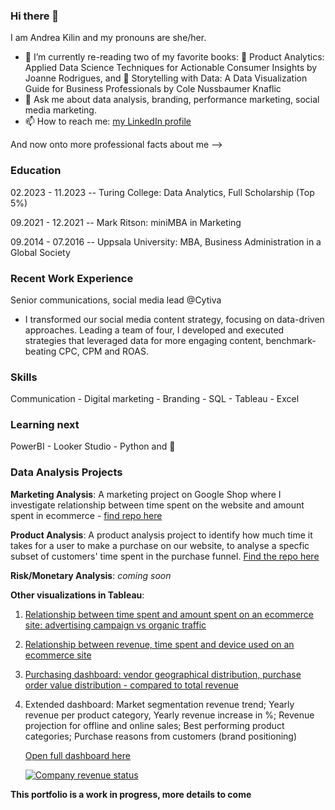 ### Hi there 👋
I am Andrea Kilin and my pronouns are she/her.

- 🌱 I’m currently re-reading two of my favorite books:
  :book: Product Analytics: Applied Data Science Techniques for Actionable Consumer Insights by Joanne Rodrigues, and
  :book:  Storytelling with Data: A Data Visualization Guide for Business Professionals by Cole Nussbaumer Knaflic
- 💬 Ask me about data analysis, branding, performance marketing, social media marketing.
- 📫 How to reach me: [my LinkedIn profile](https://www.linkedin.com/in/kilinandrea/)

And now onto more professional facts about me -->

### Education
02.2023 - 11.2023 -- Turing College: Data Analytics, Full Scholarship (Top 5%)

09.2021 - 12.2021 -- Mark Ritson: miniMBA in Marketing

09.2014 - 07.2016 -- Uppsala University: MBA, Business Administration in a Global Society 

### Recent Work Experience
Senior communications, social media lead @Cytiva
- I transformed our social media content strategy, focusing on data-driven approaches. Leading a team of four, I developed and executed strategies that leveraged data for more engaging content, benchmark-beating CPC, CPM and ROAS.

### Skills
Communication - Digital marketing - Branding - SQL - Tableau - Excel
### Learning next
PowerBI - Looker Studio - Python and :panda_face: 

### Data Analysis Projects
**Marketing Analysis**: 
A marketing project on Google Shop where I investigate relationship between time spent on the website and amount spent in ecommerce - [find repo here](https://github.com/kilinandrea/marketing_project_google_shop/blob/main/README.md)

**Product Analysis**:
A product analysis project to identify how much time it takes for a user to make a purchase on our website, to analyse a specfic subset of customers' time spent in the purchase funnel.
[Find the repo here](https://github.com/kilinandrea/product_analysis_project/blob/main/README.md)

**Risk/Monetary Analysis**:
 *coming soon* 

**Other visualizations in Tableau**:

1. [Relationship between time spent and amount spent on an ecommerce site: advertising campaign vs organic traffic](https://public.tableau.com/views/M4S2-CampaignsvsnotcampaignTimespentversusamountspent/Dashboard1?:language=en-US&:display_count=n&:origin=viz_share_link)
2. [Relationship between revenue, time spent and device used on an ecommerce site](https://public.tableau.com/views/M4S1-Graded-AK/Dashboard1?:language=en-US&:display_count=n&:origin=viz_share_link)
3. [Purchasing dashboard: vendor geographical distribution, purchase order value distribution - compared to total revenue](https://public.tableau.com/views/M2S2Presentation/Dashboard1?:language=en-US&:display_count=n&:origin=viz_share_link)
4. Extended dashboard: Market segmentation revenue trend; Yearly revenue per product category, Yearly revenue increase in %; Revenue projection for offline and online sales; Best performing product categories; Purchase reasons from customers (brand positioning)
   
   [Open full dashboard here](https://public.tableau.com/views/M2S1Explanatory1/Dashboard1?:language=en-US&:display_count=n&:origin=viz_share_link) 
   
   
   <div class='tableauPlaceholder' id='viz1695885953513' style='position: relative'><noscript><a href='#'><img alt='Company revenue status ' src='https:&#47;&#47;public.tableau.com&#47;static&#47;images&#47;M2&#47;M2S1Explanatory1&#47;Dashboard1&#47;1_rss.png' style='border: none' /></a></noscript><object class='tableauViz'  style='display:none;'><param name='host_url' value='https%3A%2F%2Fpublic.tableau.com%2F' /> <param name='embed_code_version' value='3' /> <param name='site_root' value='' /><param name='name' value='M2S1Explanatory1&#47;Dashboard1' /><param name='tabs' value='no' /><param name='toolbar' value='yes' /><param name='static_image' value='https:&#47;&#47;public.tableau.com&#47;static&#47;images&#47;M2&#47;M2S1Explanatory1&#47;Dashboard1&#47;1.png' /> <param name='animate_transition' value='yes' /><param name='display_static_image' value='yes' /><param name='display_spinner' value='yes' /><param name='display_overlay' value='yes' /><param name='display_count' value='yes' /><param name='language' value='en-US' /></object></div>                

**This portfolio is a work in progress, more details to come**
